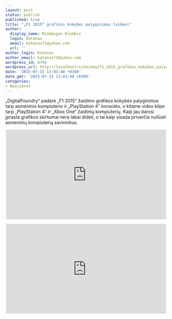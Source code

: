 ```yaml
---
layout: post
status: publish
published: true
title: "„F1 2015“ grafikos kokybės palyginimas (video)"
author:
  display_name: Mindaugas Klumbis
  login: Katonas
  email: katonasf1@yahoo.com
  url: ''
author_login: Katonas
author_email: katonasf1@yahoo.com
wordpress_id: 8794
wordpress_url: http://localhost/site/new/f1_2015_grafikos_kokybes_palyginimas_video/
date: '2015-07-15 13:03:40 +0300'
date_gmt: '2015-07-15 13:03:40 +0300'
categories:
- Naujienos
---
```

<p>
	&bdquo;DigitalFoundry&ldquo; padarė &bdquo;F1 2015&ldquo; žaidimo grafikos kokybės palyginimus tarp asmeninio kompiuterio ir &bdquo;PlayStation 4&ldquo; konsolės, o kitame video klipe tarp &bdquo;PlayStation 4&ldquo; ir &bdquo;Xbox One&ldquo; žaidimų kompiuterių. Kaip jau darosi įprasta grafikos skirtumai nėra labai dideli, o tai kaip visada priverčia nuliūsti asmeninių kompiuterių savininkus.&nbsp;</p>
<p style="text-align: center;">
	<iframe allowfullscreen="" frameborder="0" height="281" src="https://www.youtube.com/embed/jloEtThv4pc?feature=player_embedded" width="500"></iframe></p>
<p style="text-align: center;">
	<iframe allowfullscreen="" frameborder="0" height="281" src="https://www.youtube.com/embed/fOtwvKvVQno?feature=player_embedded" width="500"></iframe></p>
